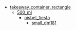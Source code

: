 * [takeaway_container_rectangle](takeaway_container_rectangle)
  * [500_ml](takeaway_container_rectangle/500_ml)
    * [nisbet_fiesta](takeaway_container_rectangle/500_ml/nisbet_fiesta)
      * [small_dm181](takeaway_container_rectangle/500_ml/nisbet_fiesta/small_dm181)
